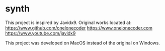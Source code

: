 # synth

This project is inspired by Javidx9. Original works located at:
<https://www.github.com/onelonecoder>
<https://www.onelonecoder.com>
<https://www.youtube.com/javidx9>

This project was developed on MacOS instead of the original on Windows.